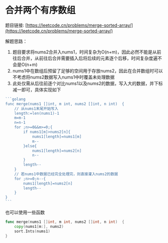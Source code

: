 # 合并两个有序数组

题目链接: [https://leetcode.cn/problems/merge-sorted-array/](https://leetcode.cn/problems/merge-sorted-array/)

解题思路：

1. 题目要求将nums2合并入nums1，时间复杂为O(n+m)，因此必然不能是从前往后合并，从前往后合并需要插入后将后续的元素逐个后移，时间复杂度遍不会是O(n+m)
2. nums1中在数组后预留了足够的空间用于存放nums2，因此在合并数组时可以不考虑将nums2数据写入nums1中时覆盖未处理数据
3. 此处仅需从后往前逐个对比nums1以及nums2的数据，写入大的数据，并下标减一即可，具体实现如下

````go
```golang
func merge(nums1 []int, m int, nums2 []int, n int)  {
    // 从nums1末尾开始写入
    length:=len(nums1)-1
    m=m-1
    n=n-1
    for ;n>=0&&m>=0;{
        if nums1[m]>nums2[n]{
            nums1[length]=nums1[m]
            m--
        }else{
            nums1[length]=nums2[n]
            n--
        }
        length--
    }
    // 若nums1中数据已经完全处理完，则直接灌入nums2的数据
    for ;n>=0;n--{
        nums1[length]=nums2[n]
        length--
    }
}
```
````

也可以使用一些函数

```go
func merge(nums1 []int, m int, nums2 []int, n int)  {
    copy(nums1[m:], nums2)
    sort.Ints(nums1)
}
```
